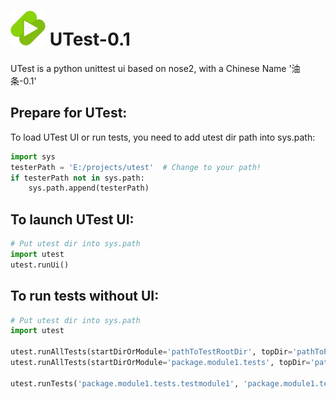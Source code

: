# ![alt text][logo] UTest-0.1
UTest is a python unittest ui based on nose2, with a Chinese Name '油条-0.1'

[logo]: ./icons/utest.svg "UTest Logo"

## Prepare for UTest:
To load UTest UI or run tests, you need to add utest dir path into sys.path:
```python
import sys
testerPath = 'E:/projects/utest'  # Change to your path!
if testerPath not in sys.path:
    sys.path.append(testerPath)
```

## To launch UTest UI:
```python
# Put utest dir into sys.path
import utest
utest.runUi()
```

## To run tests without UI:
```python
# Put utest dir into sys.path
import utest

utest.runAllTests(startDirOrModule='pathToTestRootDir', topDir='pathToPythonTopDir', stopOnError=False)
utest.runAllTests(startDirOrModule='package.module1.tests', topDir='pathToPythonTopDir', stopOnError=False)

utest.runTests('package.module1.tests.testmodule1', 'package.module1.tests.testmodule2')
```